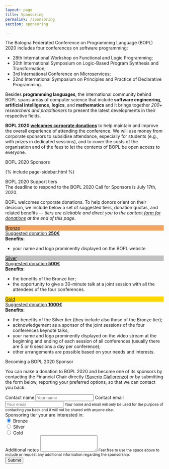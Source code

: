 ```yaml
---
layout: page
title: Sponsoring
permalink: /sponsoring
section: sponsoring

---
```


The Bologna Federated Conference on Programming Language (BOPL) 2020 includes four conferences on software programming:

- 28th International Workshop on Functional and Logic Programming;
- 30th International Symposium on Logic-Based Program Synthesis and Transformation;
- 3rd International Conference on Microservices;
- 22nd International Symposium on Principles and Practice of Declarative Programming.

Besides **programming languages**, the international community behind BOPL spans areas of computer science that include
**software engineering**, **artificial intelligence**, **logics**, and **mathematics** and it brings together *200+
researchers and practitioners* to present the latest developments in their respective fields.

**BOPL 2020 [welcomes corporate donations](#supporting-bopl-2020)** to help maintain and improve the overall experience
of attending the conference. We will use money from corporate sponsors to subsidise attendance, especially for students
(e.g., with prizes in dedicated sessions), and to cover the costs of the organisation and of the fees to let the
contents of BOPL be open access to everyone.

<div class="py-4 h3">BOPL 2020 Sponsors</div>

{% include page-sidebar.html %}

<!-- <div id="supporting-bopl-2020" class="py-4 h2">Sponsoring BOPL 2020</div> -->

<div id="supporting-bopl-2020" class="py-4 h3">
	BOPL 2020 Support tiers
</div>

<div class="alert alert-info font-weight-bold text-center" role="alert">
  The deadline to respond to the BOPL 2020 Call for Sponsors is July 17th, 2020.
</div>

BOPL welcomes corporate donations. To help donors orient on their decision, we include below a set of suggested tiers,
donation quotas, and related benefits &mdash; <i>tiers are clickable and direct you to the contact [form for donations](#become-sponsor) at the end of this page</i>.

<div class="card tierLink-bronze mt-3">
	<a href="#become-sponsor" class="text-reset">
		<div class="card-header" style="background-color:#f4a460;">
			Bronze
		</div>
	</a>
	<a href="#become-sponsor" class="text-reset">
		<div class="card-header">
			Suggested donation <strong>250€</strong>
		</div>
	</a>
	<div class="card-body">
		<strong>Benefits:</strong>
		<ul>
			<li>your name and logo prominently displayed on the BOPL website.</li>
		</ul>
	</div>
</div>

<div class="card tierLink-silver mt-2">
	<a href="#become-sponsor" class="text-reset">
		<div class="card-header" style="background-color:#c0c0c0;">Silver</div>
	</a>
	<a href="#become-sponsor" class="text-reset">
		<div class="card-header">
			Suggested donation <strong>500€</strong>
		</div>
	</a>
	<div class="card-body">
		<strong>Benefits:</strong>
		<ul>
			<li>the benefits of the Bronze tier;</li>
			<li>the opportunity to give a 30-minute talk at a joint session with all the attendees of the four
				conferences.</li>
		</ul>
	</div>
</div>

<div class="card tierLink-gold mt-2">
	<a href="#become-sponsor" class="text-reset">
		<div class="card-header" style="background-color:#ffd700;">
			Gold
		</div>
	</a>
	<a href="#become-sponsor" class="text-reset">
		<div class="card-header">
			Suggested donation <strong>1000€</strong>
		</div>
	</a>
	<div class="card-body">
		<strong>Benefits:</strong>
		<ul>
			<li>the benefits of the Silver tier (they include also those of the Bronze tier);</li>
			<li>acknowledgement as a sponsor of the joint sessions of the four conferences keynote talks;</li>
			<li>your name and logo prominently displayed on the video stream at the beginning and ending of each session
				of all conferences (usually there are 5 or 6 sessions a day per conference);</li>
			<li>other arrangements are possible based on your needs and interests.</li>
		</ul>
	</div>
</div>

<div id="become-sponsor" class="py-4 h3">
	Becoming a BOPL 2020 Sponsor
</div>

You can make a donation to BOPL 2020 and become one of its sponsors by contacting the Financial Chair directly (<a
	href="mailto:saverio.giallorenzo@gmail.com?subject=Sponsoring%20BOPL%202020" target="_blank"
	class="btn btn-info btn-sm">Saverio Giallorenzo</a>) or by submitting the form below, reporting your preferred
options, so that we can contact you back.

<form id="fs-frm" name="sponsing-contact-form" accept-charset="utf-8"
	action="https://formspree.io/saverio.giallorenzo@gmail.com" method="post">
	<div class="form-group">
		<label for="name">Contact name</label>
		<input type="text" class="form-control" id="name" name="contact" placeholder="Your name">
		<label class="mt-2" for="email">Contact email</label>
		<input type="email" class="form-control" id="email" aria-describedby="emailHelp" name="email"
			placeholder="Your email">
		<small id="emailHelp" class="form-text text-muted">Your name and email will only be used for the purpose of
			contacting you back and it will not be shared with anyone else.</small>
		<div class="mt-2"></div>
		<label for="exampleInputEmail1">Sponsoring tier your are interested in:</label>
		<div></div>
		<div class="form-check form-check-inline">
			<input class="form-check-input" type="radio" name="tierOption" id="bronze" value="bronze" checked>
			<label class="form-check-label" for="bronze">Bronze</label>
		</div>
		<div class="form-check form-check-inline">
			<input class="form-check-input" type="radio" name="tierOption" id="silver" value="silver">
			<label class="form-check-label" for="silver">Silver</label>
		</div>
		<div class="form-check form-check-inline">
			<input class="form-check-input" type="radio" name="tierOption" id="gold" value="gold">
			<label class="form-check-label" for="gold">Gold</label>
		</div>
	</div>
	<div class="form-group">
		<label for="notes">Additional notes</label>
		<textarea class="form-control" id="notes" name="notes" rows="3"></textarea>
		<small id="emailHelp" class="form-text text-muted">Feel free to use the space above to include or request any additional
			information regarding the sponsorship.</small>
	</div>
	<button type="submit" name="submit" class="btn btn-primary w-100 p-3">Submit</button>
</form>

<script>
	$(".tierLink-bronze").click(function () {
		$("#bronze").trigger("click");
	});
	$(".tierLink-silver").click(function () {
		$("#silver").trigger("click");
	});
	$(".tierLink-gold").click(function () {
		$("#gold").trigger("click");
	});
</script>
